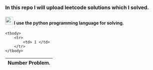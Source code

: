### <h3>In this repo I will upload  leetcode solutions which I solved.</h3>
<h4><img src="https://upload.wikimedia.org/wikipedia/commons/thumb/0/0a/Python.svg/768px-Python.svg.png" width="25px"> I use  the python programming language for solving. </h4>

<table>
    <thead>
        <tr>
            <th> Number Problem.</th>
        </tr>
    </thead>
    
    <tbody>
        <tr>
            <td> 1 </td>
        </tr>
    </tbody>
        
</table>

